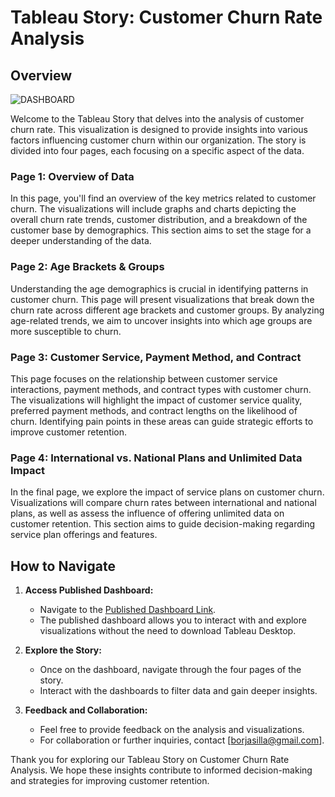# Tableau Story: Customer Churn Rate Analysis

## Overview
![DASHBOARD](https://i.imgur.com/Fam1qWp.png)

Welcome to the Tableau Story that delves into the analysis of customer churn rate. This visualization is designed to provide insights into various factors influencing customer churn within our organization. The story is divided into four pages, each focusing on a specific aspect of the data.

### Page 1: Overview of Data

In this page, you'll find an overview of the key metrics related to customer churn. The visualizations will include graphs and charts depicting the overall churn rate trends, customer distribution, and a breakdown of the customer base by demographics. This section aims to set the stage for a deeper understanding of the data.

### Page 2: Age Brackets & Groups

Understanding the age demographics is crucial in identifying patterns in customer churn. This page will present visualizations that break down the churn rate across different age brackets and customer groups. By analyzing age-related trends, we aim to uncover insights into which age groups are more susceptible to churn.

### Page 3: Customer Service, Payment Method, and Contract

This page focuses on the relationship between customer service interactions, payment methods, and contract types with customer churn. The visualizations will highlight the impact of customer service quality, preferred payment methods, and contract lengths on the likelihood of churn. Identifying pain points in these areas can guide strategic efforts to improve customer retention.

### Page 4: International vs. National Plans and Unlimited Data Impact

In the final page, we explore the impact of service plans on customer churn. Visualizations will compare churn rates between international and national plans, as well as assess the influence of offering unlimited data on customer retention. This section aims to guide decision-making regarding service plan offerings and features.

## How to Navigate

1. **Access Published Dashboard:**
   - Navigate to the [Published Dashboard Link](https://public.tableau.com/app/profile/borja.sg/viz/CaseStudy1ChurnRateAnalysisforDatalabelbyBorjaSG/CaseStudy).
   - The published dashboard allows you to interact with and explore visualizations without the need to download Tableau Desktop.

2. **Explore the Story:**
   - Once on the dashboard, navigate through the four pages of the story.
   - Interact with the dashboards to filter data and gain deeper insights.

3. **Feedback and Collaboration:**
   - Feel free to provide feedback on the analysis and visualizations.
   - For collaboration or further inquiries, contact [borjasilla@gmail.com].

Thank you for exploring our Tableau Story on Customer Churn Rate Analysis. We hope these insights contribute to informed decision-making and strategies for improving customer retention.
